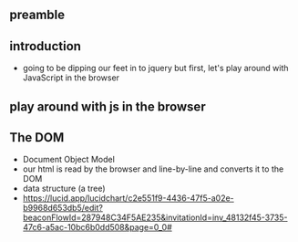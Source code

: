 ## preamble

## introduction
- going to be dipping our feet in to jquery but first, let's play around with JavaScript in the browser

## play around with js in the browser

## The DOM
- Document Object Model
- our html is read by the browser and line-by-line and converts it to the DOM
- data structure (a tree)
- https://lucid.app/lucidchart/c2e551f9-4436-47f5-a02e-b9968d653db5/edit?beaconFlowId=287948C34F5AE235&invitationId=inv_48132f45-3735-47c6-a5ac-10bc6b0dd508&page=0_0#